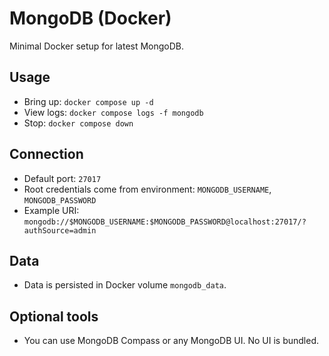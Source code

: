 # MongoDB (Docker)

Minimal Docker setup for latest MongoDB.

## Usage

- Bring up: `docker compose up -d`
- View logs: `docker compose logs -f mongodb`
- Stop: `docker compose down`

## Connection

- Default port: `27017`
- Root credentials come from environment: `MONGODB_USERNAME`, `MONGODB_PASSWORD`
- Example URI: `mongodb://$MONGODB_USERNAME:$MONGODB_PASSWORD@localhost:27017/?authSource=admin`

## Data

- Data is persisted in Docker volume `mongodb_data`.

## Optional tools

- You can use MongoDB Compass or any MongoDB UI. No UI is bundled.
